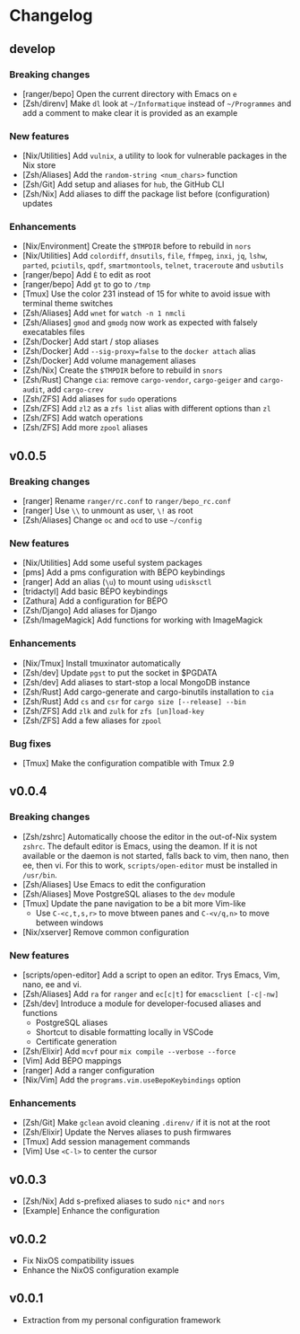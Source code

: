 # Changelog

## develop

### Breaking changes

* [ranger/bepo] Open the current directory with Emacs on `e`
* [Zsh/direnv] Make `dl` look at `~/Informatique` instead of `~/Programmes` and
    add a comment to make clear it is provided as an example

### New features

* [Nix/Utilities] Add `vulnix`, a utility to look for vulnerable packages in the
    Nix store
* [Zsh/Aliases] Add the `random-string <num_chars>` function
* [Zsh/Git] Add setup and aliases for `hub`, the GitHub CLI
* [Zsh/Nix] Add aliases to diff the package list before (configuration) updates

### Enhancements

* [Nix/Environment] Create the `$TMPDIR` before to rebuild in `nors`
* [Nix/Utilities] Add `colordiff`, `dnsutils`, `file`, `ffmpeg`, `inxi`, `jq`,
    `lshw`, `parted`, `pciutils`, `qpdf`, `smartmontools`, `telnet`,
    `traceroute` and `usbutils`
* [ranger/bepo] Add `È` to edit as root
* [ranger/bepo] Add `gt` to go to `/tmp`
* [Tmux] Use the color 231 instead of 15 for white to avoid issue with terminal
    theme switches
* [Zsh/Aliases] Add `wnet` for `watch -n 1 nmcli`
* [Zsh/Aliases] `gmod` and `gmodg` now work as expected with falsely execatables
    files
* [Zsh/Docker] Add start / stop aliases
* [Zsh/Docker] Add `--sig-proxy=false` to the `docker attach` alias
* [Zsh/Docker] Add volume management aliases
* [Zsh/Nix] Create the `$TMPDIR` before to rebuild in `snors`
* [Zsh/Rust] Change `cia`: remove `cargo-vendor`, `cargo-geiger` and
    `cargo-audit`, add `cargo-crev`
* [Zsh/ZFS] Add aliases for `sudo` operations
* [Zsh/ZFS] Add `zl2` as a `zfs list` alias with different options than `zl`
* [Zsh/ZFS] Add watch operations
* [Zsh/ZFS] Add more `zpool` aliases

## v0.0.5

### Breaking changes

* [ranger] Rename `ranger/rc.conf` to `ranger/bepo_rc.conf`
* [ranger] Use `\\` to unmount as user, `\!` as root
* [Zsh/Aliases] Change `oc` and `ocd` to use `~/config`

### New features

* [Nix/Utilities] Add some useful system packages
* [pms] Add a pms configuration with BÉPO keybindings
* [ranger] Add an alias (`\u`) to mount using `udisksctl`
* [tridactyl] Add basic BÉPO keybindings
* [Zathura] Add a configuration for BÉPO
* [Zsh/Django] Add aliases for Django
* [Zsh/ImageMagick] Add functions for working with ImageMagick

### Enhancements

* [Nix/Tmux] Install tmuxinator automatically
* [Zsh/dev] Update `pgst` to put the socket in $PGDATA
* [Zsh/dev] Add aliases to start-stop a local MongoDB instance
* [Zsh/Rust] Add cargo-generate and cargo-binutils installation to `cia`
* [Zsh/Rust] Add `cs` and `csr` for `cargo size [--release] --bin`
* [Zsh/ZFS] Add `zlk` and `zulk` for `zfs [un]load-key`
* [Zsh/ZFS] Add a few aliases for `zpool`

### Bug fixes

* [Tmux] Make the configuration compatible with Tmux 2.9

## v0.0.4

### Breaking changes

* [Zsh/zshrc] Automatically choose the editor in the out-of-Nix system `zshrc`.
    The default editor is Emacs, using the deamon. If it is not available or the
    daemon is not started, falls back to vim, then nano, then ee, then vi. For
    this to work, `scripts/open-editor` must be installed in `/usr/bin`.
* [Zsh/Aliases] Use Emacs to edit the configuration
* [Zsh/Aliases] Move PostgreSQL aliases to the `dev` module
* [Tmux] Update the pane navigation to be a bit more Vim-like
    * Use `C-<c,t,s,r>` to move btween panes and `C-<v/q,n>` to move between
      windows
* [Nix/xserver] Remove common configuration

### New features

* [scripts/open-editor] Add a script to open an editor. Trys Emacs, Vim, nano,
    ee and vi.
* [Zsh/Aliases] Add `ra` for `ranger` and `ec[c|t]` for `emacsclient [-c|-nw]`
* [Zsh/dev] Introduce a module for developer-focused aliases and functions
    * PostgreSQL aliases
    * Shortcut to disable formatting locally in VSCode
    * Certificate generation
* [Zsh/Elixir] Add `mcvf` pour `mix compile --verbose --force`
* [Vim] Add BÉPO mappings
* [ranger] Add a ranger configuration
* [Nix/Vim] Add the `programs.vim.useBepoKeybindings` option

### Enhancements

* [Zsh/Git] Make `gclean` avoid cleaning `.direnv/` if it is not at the root
* [Zsh/Elixir] Update the Nerves aliases to push firmwares
* [Tmux] Add session management commands
* [Vim] Use `<C-l>` to center the cursor

## v0.0.3

* [Zsh/Nix] Add s-prefixed aliases to sudo `nic*` and `nors`
* [Example] Enhance the configuration

## v0.0.2

* Fix NixOS compatibility issues
* Enhance the NixOS configuration example

## v0.0.1

* Extraction from my personal configuration framework
